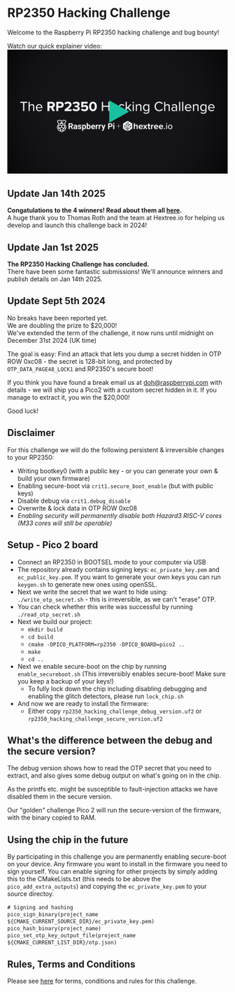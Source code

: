 # RP2350 Hacking Challenge

Welcome to the Raspberry Pi RP2350 hacking challenge and bug bounty!

Watch our quick explainer video:
[![](assets/hacking-challenge-thumbnail-play.png)](https://hextree.io/rp2350-hacking-challenge)
## Update Jan 14th 2025
**Congatulations to the 4 winners! Read about them all [here](https://www.raspberrypi.com/news/security-through-transparency-rp2350-hacking-challenge-results-are-in/).**  
A huge thank you to Thomas Roth and the team at Hextree.io for helping us develop and launch this challenge back in 2024!


## Update Jan 1st 2025
**The RP2350 Hacking Challenge has concluded.**  
There have been some fantastic submissions! We'll announce winners and publish details on Jan 14th 2025.

## Update Sept 5th 2024
No breaks have been reported yet.  
We are doubling the prize to $20,000!  
We've extended the term of the challenge, it now runs until midnight on December 31st 2024 (UK time)

The goal is easy: Find an attack that lets you dump a secret hidden in OTP ROW 0xc08 - the secret is 128-bit long, and protected by `OTP_DATA_PAGE48_LOCK1` and RP2350's secure boot!

If you think you have found a break email us at [doh@raspberrypi.com](mailto:doh@raspberrypi.com) with details - we will ship you a Pico2 with a custom secret hidden in it. If you manage to extract it, you win the $20,000!

Good luck!

## Disclaimer

For this challenge we will do the following persistent & irreversible changes to your RP2350:

- Writing bootkey0 (with a public key - or you can generate your own & build your own firmware)
- Enabling secure-boot via `crit1.secure_boot_enable` (but with public keys)
- Disable debug via `crit1.debug_disable`
- Overwrite & lock data in OTP ROW 0xc08
- *Enabling security will permanently disable both Hazard3 RISC-V cores (M33 cores will still be operable)*

## Setup - Pico 2 board

- Connect an RP2350 in BOOTSEL mode to your computer via USB
- The repository already contains signing keys: `ec_private_key.pem` and `ec_public_key.pem`. If you want to generate your own keys you can run `keygen.sh` to generate new ones using openSSL.
- Next we write the secret that we want to hide using: `./write_otp_secret.sh` - this is irreversible, as we can't "erase" OTP.
- You can check whether this write was successful by running `./read_otp_secret.sh`
- Next we build our project:
    - `mkdir build`
    - `cd build`
    - `cmake -DPICO_PLATFORM=rp2350 -DPICO_BOARD=pico2 ..`
    - `make`
    - `cd ..`
- Next we enable secure-boot on the chip by running `enable_secureboot.sh` (This irreversibly enables secure-boot! Make sure you keep a backup of your keys!)
    - To fully lock down the chip including disabling debugging and enabling the glitch detectors, please run `lock_chip.sh`
- And now we are ready to install the firmware:
    - Either copy `rp2350_hacking_challenge_debug_version.uf2` or `rp2350_hacking_challenge_secure_version.uf2`

## What's the difference between the debug and the secure version?

The debug version shows how to read the OTP secret that you need to extract, and also gives
some debug output on what's going on in the chip.

As the printfs etc. might be susceptible to fault-injection attacks we have disabled them in
the secure version.

Our "golden" challenge Pico 2 will run the secure-version of the firmware, with the binary copied to RAM.

## Using the chip in the future

By participating in this challenge you are permanently enabling secure-boot on your device.
Any firmware you want to install in the firmware you need to sign yourself. You can enable
signing for other projects by simply adding this to the CMakeLists.txt (this needs to be above the `pico_add_extra_outputs`) and copying the
`ec_private_key.pem` to your source directoy.

```
# Signing and hashing
pico_sign_binary(project_name ${CMAKE_CURRENT_SOURCE_DIR}/ec_private_key.pem)
pico_hash_binary(project_name)
pico_set_otp_key_output_file(project_name ${CMAKE_CURRENT_LIST_DIR}/otp.json)
```
## Rules, Terms and Conditions

Please see [here](https://www.raspberrypi.com/def-con-2024-challenge/) for terms, conditions and rules for this challenge.

